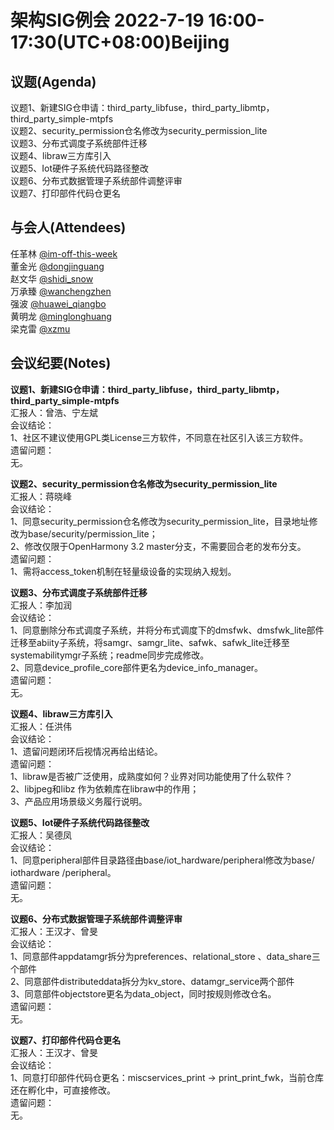 # 架构SIG例会 2022-7-19 16:00-17:30(UTC+08:00)Beijing

## 议题(Agenda)

议题1、新建SIG仓申请：third_party_libfuse，third_party_libmtp，third_party_simple-mtpfs  
议题2、security_permission仓名修改为security_permission_lite  
议题3、分布式调度子系统部件迁移  
议题4、libraw三方库引入  
议题5、Iot硬件子系统代码路径整改  
议题6、分布式数据管理子系统部件调整评审  
议题7、打印部件代码仓更名  

## 与会人(Attendees)

任革林 [@im-off-this-week](https://gitee.com/im-off-this-week)  
董金光 [@dongjinguang](https://gitee.com/dongjinguang)  
赵文华 [@shidi_snow](https://gitee.com/shidi_snow)  
万承臻 [@wanchengzhen](https://gitee.com/wanchengzhen)  
强波   [@huawei_qiangbo](https://gitee.com/huawei_qiangbo)  
黄明龙 [@minglonghuang](https://gitee.com/minglonghuang)  
梁克雷 [@xzmu](https://gitee.com/xzmu)  

## 会议纪要(Notes)

**议题1、新建SIG仓申请：third_party_libfuse，third_party_libmtp，third_party_simple-mtpfs**  
汇报人：曾浩、宁左斌  
会议结论：  
1、社区不建议使用GPL类License三方软件，不同意在社区引入该三方软件。  
遗留问题：  
无。  

**议题2、security_permission仓名修改为security_permission_lite**  
汇报人：蒋晓峰  
会议结论：  
1、同意security_permission仓名修改为security_permission_lite，目录地址修改为base/security/permission_lite；  
2、修改仅限于OpenHarmony 3.2 master分支，不需要回合老的发布分支。  
遗留问题：  
1、需将access_token机制在轻量级设备的实现纳入规划。  

**议题3、分布式调度子系统部件迁移**  
汇报人：李加润  
会议结论：  
1、同意删除分布式调度子系统，并将分布式调度下的dmsfwk、dmsfwk_lite部件迁移至abiity子系统，将samgr、samgr_lite、safwk、safwk_lite迁移至systemabilitymgr子系统；readme同步完成修改。  
2、同意device_profile_core部件更名为device_info_manager。  
遗留问题：  
无。  

**议题4、libraw三方库引入**  
汇报人：任洪伟  
会议结论：  
1、遗留问题闭环后视情况再给出结论。  
遗留问题：  
1、libraw是否被广泛使用，成熟度如何？业界对同功能使用了什么软件？  
2、libjpeg和libz 作为依赖库在libraw中的作用；  
3、产品应用场景级义务履行说明。  

**议题5、Iot硬件子系统代码路径整改**  
汇报人：吴德凤  
会议结论：  
1、同意peripheral部件目录路径由base/iot_hardware/peripheral修改为base/ iothardware /peripheral。  
遗留问题：  
无。  

**议题6、分布式数据管理子系统部件调整评审**  
汇报人：王汉才、曾旻  
会议结论：  
1、同意部件appdatamgr拆分为preferences、relational_store 、data_share三个部件  
2、同意部件distributeddata拆分为kv_store、datamgr_service两个部件  
3、同意部件objectstore更名为data_object，同时按规则修改仓名。  
遗留问题：  
无。  

**议题7、打印部件代码仓更名**  
汇报人：王汉才、曾旻  
会议结论：  
1、同意打印部件代码仓更名：miscservices_print -> print_print_fwk，当前仓库还在孵化中，可直接修改。  
遗留问题：  
无。  
